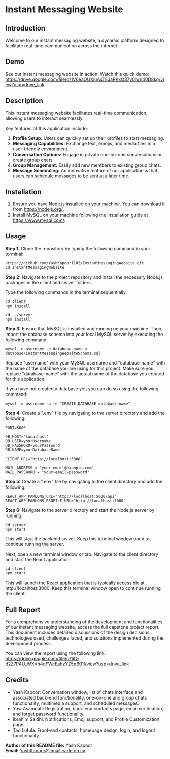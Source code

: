 # Instant Messaging Website

## Introduction
Welcome to our instant messaging website, a dynamic platform designed to facilitate
real-time communication across the internet. 

## Demo 
See our instant messaging website in action. Watch this quick demo:
https://drive.google.com/file/d/1V6eaOUXjuAsTEJaRKxQ37y0lwn40D8kg/view?usp=drive_link

## Description
This instant messaging website facilitates real-time communication, allowing users to interact seamlessly. 

Key features of this application include:

1. **Profile Setup:** Users can quickly set up their profiles to start messaging.
2. **Messaging Capabilities:** Exchange text, emojis, and media files in a user-friendly environment.
3. **Conversation Options:** Engage in private one-on-one conversations or create group chats.
4. **Group Management:** Easily add new members to existing group chats.
5. **Message Scheduling:** An innovative feature of our application is that users can schedule messages to be sent at a later time. 

## Installation
1. Ensure you have Node.js installed on your machine. You can download it from https://nodejs.org/.
2. Install MySQL on your machine following the installation guide at https://www.mysql.com/.

## Usage
**Step 1:**  Clone the repository by typing the following command in your terminal:

```
https://github.com/YashKapoor1102/InstantMessagingWebsite.git
cd InstantMessagingWebsite
```

**Step 2:** Navigate to the project repository and install the necessary Node.js packages
in the client and server folders.

Type the following commands in the terminal sequentially:

```
cd client
npm install
```

```
cd ../server
npm install
```

**Step 3:** Ensure that MySQL is installed and running on your machine. 
Then, import the database schema into your local MySQL server by executing the following command:

`mysql -u username -p database-name < database/InstantMessagingWebsiteSchema.sql`

Replace "username" with your MySQL username and "database-name" with the name of the database you are using for this project. 
Make sure you replace "database-name" with the actual name of the database you created for this application.

If you have not created a database yet, you can do so using the following command:

`mysql -u username -p -e "CREATE DATABASE database-name"`

**Step 4:** Create a ".env" file by navigating to the server directory and add the following:

```
PORT=5000

DB_HOST="localhost"
DB_USER=yourUsername
DB_PASSWORD=yourPassword
DB_NAME=yourDatabaseName

CLIENT_URL="http://localhost:3000"

MAIL_ADDRESS = "your-email@example.com"
MAIL_PASSWORD = "your-email-password"
```

**Step 5:** Create a ".env" file by navigating to the client directory and add the following:

```
REACT_APP_PARLONS_URL="http://localhost:5000/api"
REACT_APP_PARLONS_PROFILE_URL="http://localhost:5000"
```

**Step 6:** Navigate to the server directory and start the Node.js server by running:

```
cd server
npm start
```

This will start the backend server. Keep this terminal window open to continue running the server.

Next, open a new terminal window or tab. Navigate to the client directory and start the React application:

```
cd client 
npm start
```

This will launch the React application that is typically accessible at http://localhost:3000. 
Keep this terminal window open to continue running the client.

## Full Report
For a comprehensive understanding of the development and functionalities of our instant messaging website, access the full capstone project report. This document includes detailed discussions of the design decisions, technologies used, challenges faced, and solutions implemented during the development process. 

You can view the report using the following link:
https://drive.google.com/file/d/1iC-d2Z7P4U_WXVh4qFWcEahzYZ5pB01l/view?usp=drive_link

## Credits
- Yash Kapoor: Conversation window, list of chats interface and associated back-end functionality, one-on-one and group chats functionality, multimedia support, and scheduled messages.
- Yaw Asamoah: Registration, back-end contacts page, email verification, and forget password functionality.
- Ibrahim Saidhi: Notifications, Emoji support, and Profile Customization page.
- Tao Lufula: Front-end contacts, homepage design, login, and logout functionality.

**Author of this README file:** Yash Kapoor   
**Email:** YashKapoor@cmail.carleton.ca
